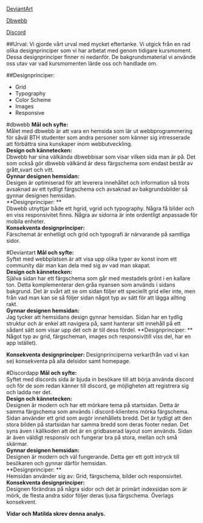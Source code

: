 [DeviantArt](https://www.deviantart.com/)

[Dbwebb](https://dbwebb.se/)

[Discord](https://discordapp.com/)

##Urval:
Vi gjorde vårt urval med mycket eftertanke. Vi utgick från en rad olika designprinciper som vi har arbetat med genom tidigare kursmoment. Dessa designprinciper finner ni nedanför. De bakgrundsmaterial vi använde oss utav var vad kursmomenten lärde oss och handlade om.

##Designprinciper:
*  Grid
* Typography
* Color Scheme
* Images
* Responsive

#dbwebb
**Mål och syfte:**  
Målet med dbwebb är att vara en hemsida som lär ut webbprogrammering för såväl BTH studenter som andra personer som känner sig intresserade att förbättra sina kunskaper inom webbutveckling.  
**Design och kännetecken:**  
Dbwebb har sina välkända dbwebbisar som visar vilken sida man är på. Det som också gör dbwebb välkänd är dess färgschema som endast består av grått,svart och vitt.  
**Gynnar designen hemsidan:**  
Desigen är optimiserad för att leverera innehållet och information så trots avsaknad av ett tydligt färgschema och avsaknad av bakgrundsbilder så gynnar designen hemsidan.  
**Designprinciper: **  
Dbwebb utnyttjar både ett hgrid, vgrid och typography. Några få bilder och en viss responsivitet finns. Några av sidorna är inte ordentligt anpassade för mobila enheter.  
**Konsekventa designprinciper:**   
Färschemat är enhetligt och grid och typografi är närvarande på samtliga sidor.  

#Deviantart
**Mål och syfte:**  
Syftet med webbplatsen är att visa upp olika typer av konst inom ett community där man kan dela med sig av vad man skapat.  
**Design och kännetecken:**  
Själva sidan har ett färgschema som går med mestadels grönt i en kallare ton. Detta komplementerar den gråa nyansen som används i sidans bakgrund. Det är svårt att se om sidan följer ett speciellt grid eller inte, men från vad man kan se så följer sidan något typ av sätt för att lägga allting rakt.  
**Gynnar designen hemsidan:**  
Jag tycker att hemsidans design gynnar hemsidan. Sidan har en tydlig struktur och är enkel att navigera på, samt hanterar sitt innehåll på ett sådant sätt som visar upp det och är till dess fördel.
**Designprinciper: **
Något typ av grid, färgscheman, images och responsiv(till viss del, har en app istället).

**Konsekventa designprinciper:**
Designprinciperna verkar(från vad vi kan se) konsekventa på alla delsidor samt homepage.



#Discordapp
**Mål och syfte:**  
Syftet med discords sida är bjuda in besökare till att börja använda discord och för de som redan känner till discord, ge möjligheten att registrera sig och ladda ner det.  
**Design och kännetecken:**  
Designen är modern och har ett mörkare tema på startsidan. Detta är samma färgschema som används i discord-klientens mörka färgschema. Sidan använder ett grid som avgör innehållets bredd. Det är tydligt att den stora bilden på startsidan har samma bredd som deras footer nedan. Det syns även i källkoden att det är en gridbaserad layout som används. Sidan är även väldigt responsiv och fungerar bra på stora, mellan och små skärmar.  
**Gynnar designen hemsidan:**  
Designen är modern och väl fungerande. Detta ger ett gott intryck till besökaren och gynnar därför hemsidan.  
**Designprinciper: **  
Hemsidan använder sig av: Grid, färgschema, bilder och responsivitet.  
**Konsekventa designprinciper:**  
Designen förändras på några sidor och det är primärt indexsidan som är mörk, de flesta andra sidor följer deras ljusa färgschema. Överlags konsekvent.  


**Vidar och Matilda skrev denna analys.**
